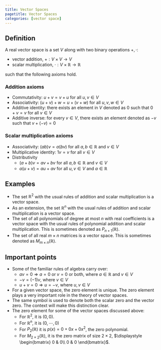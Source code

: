 ```yaml
---
title: Vector Spaces
pagetitle: Vector Spaces
categories: [vector space]
---
```


## Definition

A real vector space is a set $\displaystyle V$ along with two binary operations $\displaystyle +,\cdot$:

- vector addition, $\displaystyle +:V\times V\rightarrow V$ 
- scalar multiplication, $\cdot: V\times \mathbb{R}\rightarrow \mathbb{R}$ 

such that the following axioms hold.



### Addition axioms

- Commutativity: $\displaystyle u+v=v+u$ for all $\displaystyle u,v\in V$
- Associativity: $\displaystyle ( u+v) +w=u+( v+w)$ for all $\displaystyle u,v,w\in V$
- Additive identity: there exists an element in $\displaystyle V$ denoted as $\displaystyle 0$ such that $\displaystyle 0+v=v$ for all $\displaystyle v\in V$
- Additive inverse: for every $\displaystyle v\in V$, there exists an element denoted as $\displaystyle -v$ such that $\displaystyle v+( -v) =0$



### Scalar multiplication axioms

- Associativity: $\displaystyle ( ab) v=a( bv)$ for all $\displaystyle a,b\in \mathbb{R}$ and $\displaystyle v\in V$
- Multiplicative identity: $\displaystyle 1v=v$ for all $\displaystyle v\in V$
- Distributivity
  - $\displaystyle ( a+b) v=av+bv$ for all $\displaystyle a,b\in \mathbb{R}$ and $\displaystyle v\in V$
  - $\displaystyle a( u+v) =au+av$ for all $\displaystyle u,v\in V$ and $\displaystyle a\in \mathbb{R}$



## Examples

- The set $\displaystyle \mathbb{R}^{2}$ with the usual rules of addition and scalar multiplication is a vector space.
- As an extension, the set $\displaystyle \mathbb{R}^{n}$ with the usual rules of addition and scalar multiplication is a vector space.
- The set of all polynomials of degree at most $\displaystyle n$ with real coefficients is a vector space with the usual rules of polynomial addition and scalar multiplication. This is sometimes denoted as $\displaystyle P_{n+1}(\mathbb{R})$.
- The set of all real $\displaystyle m\times n$ matrices is a vector space. This is sometimes denoted as $\displaystyle M_{m\times n}(\mathbb{R})$.



## Important points

- Some of the familiar rules of algebra carry over:
  - $\displaystyle av=0\Longrightarrow a=0$ or $\displaystyle v=0$ or both, where $\displaystyle a\in \mathbb{R}$ and $\displaystyle v\in V$
  - $\displaystyle -v=( -1) v$, where $\displaystyle v\in V$
  - $\displaystyle u+v=0\Longrightarrow u=-v$, where $\displaystyle u,v\in V$
- For a given vector space, the zero element is unique. The zero element plays a very important role in the theory of vector spaces.
- The same symbol is used to denote both the scalar zero and the vector zero. The context will make this distinction clear.
- The zero element for some of the vector spaces discussed above:
  - For $\displaystyle \mathbb{R}^{2}$, it is $\displaystyle ( 0,0)$.
  - For $\displaystyle \mathbb{R}^{n}$, it is $\displaystyle ( 0,\cdots ,0)$
  - For $\displaystyle P_{2}(\mathbb{R})$ it is $\displaystyle p( x) =0+0x+0x^{2}$, the zero polynomial.
  - For $\displaystyle M_{2\times 2}(\mathbb{R})$, it is the zero matrix of size $\displaystyle 2\times 2$, $\displaystyle \begin{bmatrix}
  0 & 0\\
  0 & 0
  \end{bmatrix}$.